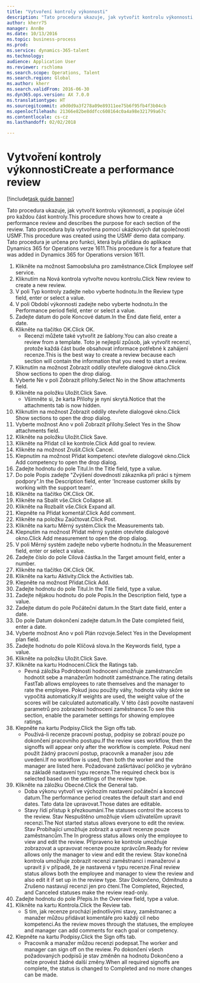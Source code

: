 ```yaml
--- 
title: "Vytvoření kontroly výkonnosti"
description: "Tato procedura ukazuje, jak vytvořit kontrolu výkonnosti, a popisuje účel pro každou část kontroly."
author: kherr75
manager: AnnBe
ms.date: 10/13/2016
ms.topic: business-process
ms.prod: 
ms.service: dynamics-365-talent
ms.technology: 
audience: Application User
ms.reviewer: rschloma
ms.search.scope: Operations, Talent
ms.search.region: Global
ms.author: kherr
ms.search.validFrom: 2016-06-30
ms.dyn365.ops.version: AX 7.0.0
ms.translationtype: HT
ms.sourcegitcommit: a9d0d9a3f278a09e89311ee75b6f95fb4f3b04cb
ms.openlocfilehash: 21366e82be8ddfcc608164c0a4a98e321799a67c
ms.contentlocale: cs-cz
ms.lasthandoff: 02/02/2018

---
```

# <a name="create-a-performance-review"></a><span data-ttu-id="5a4c7-103">Vytvoření kontroly výkonnosti</span><span class="sxs-lookup"><span data-stu-id="5a4c7-103">Create a performance review</span></span>

[!include[task guide banner](../../includes/task-guide-banner.md)]

<span data-ttu-id="5a4c7-104">Tato procedura ukazuje, jak vytvořit kontrolu výkonnosti, a popisuje účel pro každou část kontroly.</span><span class="sxs-lookup"><span data-stu-id="5a4c7-104">This procedure shows how to create a performance review and describes the purpose for each section of the review.</span></span> <span data-ttu-id="5a4c7-105">Tato procedura byla vytvořena pomocí ukázkových dat společnosti USMF.</span><span class="sxs-lookup"><span data-stu-id="5a4c7-105">This procedure was created using the USMF demo data company.</span></span> <span data-ttu-id="5a4c7-106">Tato procedura je určena pro funkci, která byla přidána do aplikace Dynamics 365 for Operations verze 1611.</span><span class="sxs-lookup"><span data-stu-id="5a4c7-106">This procedure is for a feature that was added in Dynamics 365 for Operations version 1611.</span></span>

1. <span data-ttu-id="5a4c7-107">Klikněte na možnost Samoobsluha pro zaměstnance.</span><span class="sxs-lookup"><span data-stu-id="5a4c7-107">Click Employee self service.</span></span>
2. <span data-ttu-id="5a4c7-108">Kliknutím na Nová kontrola vytvořte novou kontrolu.</span><span class="sxs-lookup"><span data-stu-id="5a4c7-108">Click New review to create a new review.</span></span>
3. <span data-ttu-id="5a4c7-109">V poli Typ kontroly zadejte nebo vyberte hodnotu.</span><span class="sxs-lookup"><span data-stu-id="5a4c7-109">In the Review type field, enter or select a value.</span></span>
4. <span data-ttu-id="5a4c7-110">V poli Období výkonnosti zadejte nebo vyberte hodnotu.</span><span class="sxs-lookup"><span data-stu-id="5a4c7-110">In the Performance period field, enter or select a value.</span></span>
5. <span data-ttu-id="5a4c7-111">Zadejte datum do pole Koncové datum.</span><span class="sxs-lookup"><span data-stu-id="5a4c7-111">In the End date field, enter a date.</span></span>
6. <span data-ttu-id="5a4c7-112">Klikněte na tlačítko OK.</span><span class="sxs-lookup"><span data-stu-id="5a4c7-112">Click OK.</span></span>
    * <span data-ttu-id="5a4c7-113">Recenzi můžete také vytvořit ze šablony.</span><span class="sxs-lookup"><span data-stu-id="5a4c7-113">You can also create a review from a template.</span></span> <span data-ttu-id="5a4c7-114">Toto je nejlepší způsob, jak vytvořit recenzi, protože každá část bude obsahovat informace potřebné k zahájení recenze.</span><span class="sxs-lookup"><span data-stu-id="5a4c7-114">This is the best way to create a review because each section will contain the information that you need to start a review.</span></span>  
7. <span data-ttu-id="5a4c7-115">Kliknutím na možnost Zobrazit oddíly otevřete dialogové okno.</span><span class="sxs-lookup"><span data-stu-id="5a4c7-115">Click Show sections to open the drop dialog.</span></span>
8. <span data-ttu-id="5a4c7-116">Vyberte Ne v poli Zobrazit přílohy.</span><span class="sxs-lookup"><span data-stu-id="5a4c7-116">Select No in the Show attachments field.</span></span>
9. <span data-ttu-id="5a4c7-117">Klikněte na položku Uložit.</span><span class="sxs-lookup"><span data-stu-id="5a4c7-117">Click Save.</span></span>
    * <span data-ttu-id="5a4c7-118">Všimněte si, že karta Přílohy je nyní skrytá.</span><span class="sxs-lookup"><span data-stu-id="5a4c7-118">Notice that the attachments tab is now hidden.</span></span>  
10. <span data-ttu-id="5a4c7-119">Kliknutím na možnost Zobrazit oddíly otevřete dialogové okno.</span><span class="sxs-lookup"><span data-stu-id="5a4c7-119">Click Show sections to open the drop dialog.</span></span>
11. <span data-ttu-id="5a4c7-120">Vyberte možnost Ano v poli Zobrazit přílohy.</span><span class="sxs-lookup"><span data-stu-id="5a4c7-120">Select Yes in the Show attachments field.</span></span>
12. <span data-ttu-id="5a4c7-121">Klikněte na položku Uložit.</span><span class="sxs-lookup"><span data-stu-id="5a4c7-121">Click Save.</span></span>
13. <span data-ttu-id="5a4c7-122">Klikněte na Přidat cíl ke kontrole.</span><span class="sxs-lookup"><span data-stu-id="5a4c7-122">Click Add goal to review.</span></span>
14. <span data-ttu-id="5a4c7-123">Klikněte na možnost Zrušit.</span><span class="sxs-lookup"><span data-stu-id="5a4c7-123">Click Cancel.</span></span>
15. <span data-ttu-id="5a4c7-124">Klepnutím na možnost Přidat kompetenci otevřete dialogové okno.</span><span class="sxs-lookup"><span data-stu-id="5a4c7-124">Click Add competency to open the drop dialog.</span></span>
16. <span data-ttu-id="5a4c7-125">Zadejte hodnotu do pole Titul.</span><span class="sxs-lookup"><span data-stu-id="5a4c7-125">In the Title field, type a value.</span></span>
17. <span data-ttu-id="5a4c7-126">Do pole Popis zadejte "Zvýšení dovedností zákazníka při práci s týmem podpory".</span><span class="sxs-lookup"><span data-stu-id="5a4c7-126">In the Description field, enter 'Increase customer skills by working with the support team'.</span></span>
18. <span data-ttu-id="5a4c7-127">Klikněte na tlačítko OK.</span><span class="sxs-lookup"><span data-stu-id="5a4c7-127">Click OK.</span></span>
19. <span data-ttu-id="5a4c7-128">Klikněte na Sbalit vše.</span><span class="sxs-lookup"><span data-stu-id="5a4c7-128">Click Collapse all.</span></span>
20. <span data-ttu-id="5a4c7-129">Klikněte na Rozbalit vše.</span><span class="sxs-lookup"><span data-stu-id="5a4c7-129">Click Expand all.</span></span>
21. <span data-ttu-id="5a4c7-130">Klepněte na Přidat komentář.</span><span class="sxs-lookup"><span data-stu-id="5a4c7-130">Click Add comment.</span></span>
22. <span data-ttu-id="5a4c7-131">Klikněte na položku Zaúčtovat.</span><span class="sxs-lookup"><span data-stu-id="5a4c7-131">Click Post.</span></span>
23. <span data-ttu-id="5a4c7-132">Klikněte na kartu Měrný systém.</span><span class="sxs-lookup"><span data-stu-id="5a4c7-132">Click the Measurements tab.</span></span>
24. <span data-ttu-id="5a4c7-133">Klepnutím na možnost Přidat měrný systém otevřete dialogové okno.</span><span class="sxs-lookup"><span data-stu-id="5a4c7-133">Click Add measurement to open the drop dialog.</span></span>
25. <span data-ttu-id="5a4c7-134">V poli Měrný systém zadejte nebo vyberte hodnotu.</span><span class="sxs-lookup"><span data-stu-id="5a4c7-134">In the Measurement field, enter or select a value.</span></span>
26. <span data-ttu-id="5a4c7-135">Zadejte číslo do pole Cílová částka.</span><span class="sxs-lookup"><span data-stu-id="5a4c7-135">In the Target amount field, enter a number.</span></span>
27. <span data-ttu-id="5a4c7-136">Klikněte na tlačítko OK.</span><span class="sxs-lookup"><span data-stu-id="5a4c7-136">Click OK.</span></span>
28. <span data-ttu-id="5a4c7-137">Klikněte na kartu Aktivity.</span><span class="sxs-lookup"><span data-stu-id="5a4c7-137">Click the Activities tab.</span></span>
29. <span data-ttu-id="5a4c7-138">Klepněte na možnost Přidat.</span><span class="sxs-lookup"><span data-stu-id="5a4c7-138">Click Add.</span></span>
30. <span data-ttu-id="5a4c7-139">Zadejte hodnotu do pole Titul.</span><span class="sxs-lookup"><span data-stu-id="5a4c7-139">In the Title field, type a value.</span></span>
31. <span data-ttu-id="5a4c7-140">Zadejte nějakou hodnotu do pole Popis.</span><span class="sxs-lookup"><span data-stu-id="5a4c7-140">In the Description field, type a value.</span></span>
32. <span data-ttu-id="5a4c7-141">Zadejte datum do pole Počáteční datum.</span><span class="sxs-lookup"><span data-stu-id="5a4c7-141">In the Start date field, enter a date.</span></span>
33. <span data-ttu-id="5a4c7-142">Do pole Datum dokončení zadejte datum.</span><span class="sxs-lookup"><span data-stu-id="5a4c7-142">In the Date completed field, enter a date.</span></span>
34. <span data-ttu-id="5a4c7-143">Vyberte možnost Ano v poli Plán rozvoje.</span><span class="sxs-lookup"><span data-stu-id="5a4c7-143">Select Yes in the Development plan field.</span></span>
35. <span data-ttu-id="5a4c7-144">Zadejte hodnotu do pole Klíčová slova.</span><span class="sxs-lookup"><span data-stu-id="5a4c7-144">In the Keywords field, type a value.</span></span>
36. <span data-ttu-id="5a4c7-145">Klikněte na položku Uložit.</span><span class="sxs-lookup"><span data-stu-id="5a4c7-145">Click Save.</span></span>
37. <span data-ttu-id="5a4c7-146">Klikněte na kartu Hodnocení.</span><span class="sxs-lookup"><span data-stu-id="5a4c7-146">Click the Ratings tab.</span></span>
    * <span data-ttu-id="5a4c7-147">Pevná záložka Podrobnosti hodnocení umožňuje zaměstnancům hodnotit sebe a manažerům hodnotit zaměstnance.</span><span class="sxs-lookup"><span data-stu-id="5a4c7-147">The rating details FastTab allows employees to rate themselves and the manager to rate the employee.</span></span> <span data-ttu-id="5a4c7-148">Pokud jsou použity váhy, hodnota váhy skóre se vypočítá automaticky.</span><span class="sxs-lookup"><span data-stu-id="5a4c7-148">If weights are used, the weight value of the scores will be calculated automatically.</span></span>    <span data-ttu-id="5a4c7-149">V této části povolte nastavení parametrů pro zobrazení hodnocení zaměstnance.</span><span class="sxs-lookup"><span data-stu-id="5a4c7-149">To see this section, enable the parameter settings for showing employee ratings.</span></span>  
38. <span data-ttu-id="5a4c7-150">Klepněte na kartu Podpisy.</span><span class="sxs-lookup"><span data-stu-id="5a4c7-150">Click the Sign offs tab.</span></span>
    * <span data-ttu-id="5a4c7-151">Používá-li recenze pracovní postup, podpisy se zobrazí pouze po dokončení pracovního postupu.</span><span class="sxs-lookup"><span data-stu-id="5a4c7-151">If the review uses workflow, then the signoffs will appear only after the workflow is complete.</span></span> <span data-ttu-id="5a4c7-152">Pokud není použit žádný pracovní postup, pracovník a manažer jsou zde uvedeni.</span><span class="sxs-lookup"><span data-stu-id="5a4c7-152">If no workflow is used, then both the worker and the manager are listed here.</span></span> <span data-ttu-id="5a4c7-153">Požadované zaškrtávací políčko je vybráno na základě nastavení typu recenze.</span><span class="sxs-lookup"><span data-stu-id="5a4c7-153">The required check box is selected based on the settings of the review type.</span></span>  
39. <span data-ttu-id="5a4c7-154">Klikněte na záložku Obecné.</span><span class="sxs-lookup"><span data-stu-id="5a4c7-154">Click the General tab.</span></span>
    * <span data-ttu-id="5a4c7-155">Doba výkonu vytvoří ve výchozím nastavení počáteční a koncové datum.</span><span class="sxs-lookup"><span data-stu-id="5a4c7-155">The performance period creates the default start and end dates.</span></span> <span data-ttu-id="5a4c7-156">Tato data lze upravovat.</span><span class="sxs-lookup"><span data-stu-id="5a4c7-156">Those dates are editable.</span></span>  
    * <span data-ttu-id="5a4c7-157">Stavy řídí přístup k přezkoumání.</span><span class="sxs-lookup"><span data-stu-id="5a4c7-157">The statuses control the access to the review.</span></span> <span data-ttu-id="5a4c7-158">Stav Nespuštěno umožňuje všem uživatelům upravit recenzi.</span><span class="sxs-lookup"><span data-stu-id="5a4c7-158">The Not started status allows everyone to edit the review.</span></span> <span data-ttu-id="5a4c7-159">Stav Probíhající umožňuje zobrazit a upravit recenze pouze zaměstnancům.</span><span class="sxs-lookup"><span data-stu-id="5a4c7-159">The In progress status allows only the employee to view and edit the review.</span></span> <span data-ttu-id="5a4c7-160">Připraveno ke kontrole umožňuje zobrazovat a upravovat recenze pouze správcům.</span><span class="sxs-lookup"><span data-stu-id="5a4c7-160">Ready for review allows only the manager to view and edit the review.</span></span> <span data-ttu-id="5a4c7-161">Stav konečná kontrola umožňuje zobrazit recenzi zaměstnanci i manažerovi a upravit ji v případě, že je nastavená v typu recenze.</span><span class="sxs-lookup"><span data-stu-id="5a4c7-161">Final review status allows both the employee and manager to view the review and also edit it if set up in the review type.</span></span> <span data-ttu-id="5a4c7-162">Stav Dokončeno, Odmítnuto a Zrušeno nastavují recenzi jen pro čtení.</span><span class="sxs-lookup"><span data-stu-id="5a4c7-162">The Completed, Rejected, and Canceled statuses make the review read-only.</span></span>  
40. <span data-ttu-id="5a4c7-163">Zadejte hodnotu do pole Přepis.</span><span class="sxs-lookup"><span data-stu-id="5a4c7-163">In the Overview field, type a value.</span></span>
41. <span data-ttu-id="5a4c7-164">Klikněte na kartu Kontrola.</span><span class="sxs-lookup"><span data-stu-id="5a4c7-164">Click the Review tab.</span></span>
    * <span data-ttu-id="5a4c7-165">S tím, jak recenze prochází jednotlivými stavy, zaměstnanec a manažer můžou přidávat komentáře pro každý cíl nebo kompetenci.</span><span class="sxs-lookup"><span data-stu-id="5a4c7-165">As the review moves through the statuses, the employee and manager can add comments for each goal or competency.</span></span>  
42. <span data-ttu-id="5a4c7-166">Klepněte na kartu Podpisy.</span><span class="sxs-lookup"><span data-stu-id="5a4c7-166">Click the Sign offs tab.</span></span>
    * <span data-ttu-id="5a4c7-167">Pracovník a manažer můžou recenzi podepsat.</span><span class="sxs-lookup"><span data-stu-id="5a4c7-167">The worker and manager can sign off on the review.</span></span> <span data-ttu-id="5a4c7-168">Po dokončení všech požadovaných podpisů je stav změněn na hodnotu Dokončeno a nelze provést žádné další změny.</span><span class="sxs-lookup"><span data-stu-id="5a4c7-168">When all required signoffs are complete, the status is changed to Completed and no more changes can be made.</span></span>  


